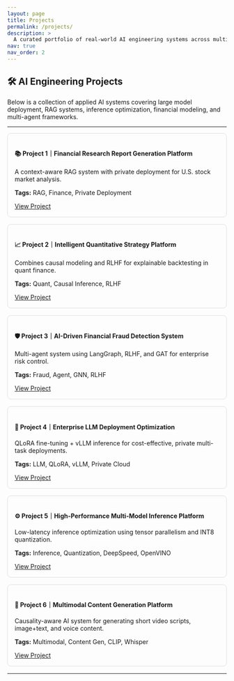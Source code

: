 ```yaml
---
layout: page
title: Projects
permalink: /projects/
description: >
  A curated portfolio of real-world AI engineering systems across multiple domains.
nav: true
nav_order: 2
---
```


## 🛠️ AI Engineering Projects

Below is a collection of applied AI systems covering large model deployment, RAG systems, inference optimization, financial modeling, and multi-agent frameworks.

---

<div style="border: 1px solid #ddd; padding: 1rem; margin-bottom: 1rem; border-radius: 8px;">
  <h4>📚 Project 1｜Financial Research Report Generation Platform</h4>
  <p>A context-aware RAG system with private deployment for U.S. stock market analysis.</p>
  <p><strong>Tags:</strong> RAG, Finance, Private Deployment</p>
  <a href="/projects/financial-rag/" class="btn btn-sm btn-outline-primary">View Project</a>
</div>

<div style="border: 1px solid #ddd; padding: 1rem; margin-bottom: 1rem; border-radius: 8px;">
  <h4>📈 Project 2｜Intelligent Quantitative Strategy Platform</h4>
  <p>Combines causal modeling and RLHF for explainable backtesting in quant finance.</p>
  <p><strong>Tags:</strong> Quant, Causal Inference, RLHF</p>
  <a href="/projects/quant-strategy/" class="btn btn-sm btn-outline-primary">View Project</a>
</div>

<div style="border: 1px solid #ddd; padding: 1rem; margin-bottom: 1rem; border-radius: 8px;">
  <h4>🛡️ Project 3｜AI-Driven Financial Fraud Detection System</h4>
  <p>Multi-agent system using LangGraph, RLHF, and GAT for enterprise risk control.</p>
  <p><strong>Tags:</strong> Fraud, Agent, GNN, RLHF</p>
  <a href="/projects/fraud-detection/" class="btn btn-sm btn-outline-primary">View Project</a>
</div>

<div style="border: 1px solid #ddd; padding: 1rem; margin-bottom: 1rem; border-radius: 8px;">
  <h4>🚀 Project 4｜Enterprise LLM Deployment Optimization</h4>
  <p>QLoRA fine-tuning + vLLM inference for cost-effective, private multi-task deployments.</p>
  <p><strong>Tags:</strong> LLM, QLoRA, vLLM, Private Cloud</p>
  <a href="/projects/llm-deploy/" class="btn btn-sm btn-outline-primary">View Project</a>
</div>

<div style="border: 1px solid #ddd; padding: 1rem; margin-bottom: 1rem; border-radius: 8px;">
  <h4>⚙️ Project 5｜High-Performance Multi-Model Inference Platform</h4>
  <p>Low-latency inference optimization using tensor parallelism and INT8 quantization.</p>
  <p><strong>Tags:</strong> Inference, Quantization, DeepSpeed, OpenVINO</p>
  <a href="/projects/inference-opt/" class="btn btn-sm btn-outline-primary">View Project</a>
</div>

<div style="border: 1px solid #ddd; padding: 1rem; margin-bottom: 1rem; border-radius: 8px;">
  <h4>🧬 Project 6｜Multimodal Content Generation Platform</h4>
  <p>Causality-aware AI system for generating short video scripts, image+text, and voice content.</p>
  <p><strong>Tags:</strong> Multimodal, Content Gen, CLIP, Whisper</p>
  <a href="/projects/multimodal-gen/" class="btn btn-sm btn-outline-primary">View Project</a>
</div>

---
